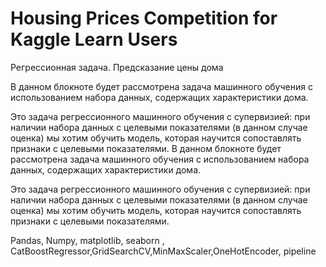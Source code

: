 # Housing Prices Competition for Kaggle Learn Users

Регрессионная задача. Предсказание цены дома


В данном блокноте будет рассмотрена задача машинного обучения с использованием набора данных, содержащих характеристики дома.

Это задача регрессионного машинного обучения с супервизией: при наличии набора данных с целевыми показателями (в данном случае оценка) мы хотим обучить модель, которая научится сопоставлять признаки с целевыми показателями.
В данном блокноте будет рассмотрена задача машинного обучения с использованием набора данных, содержащих характеристики дома.

Это задача регрессионного машинного обучения с супервизией: при наличии набора данных с целевыми показателями (в данном случае оценка) мы хотим обучить модель, которая научится сопоставлять признаки с целевыми показателями.

Pandas, Numpy, matplotlib, seaborn , CatBoostRegressor,GridSearchCV,MinMaxScaler,OneHotEncoder, pipeline
